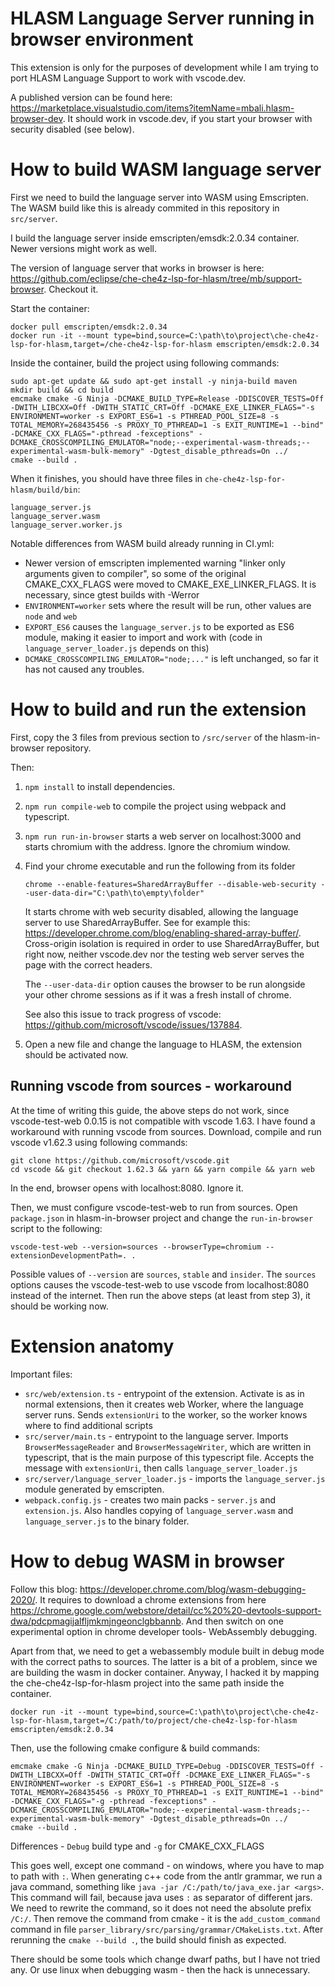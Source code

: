# HLASM Language Server running in browser environment

This extension is only for the purposes of development while I am trying to port HLASM Language Support to work with vscode.dev.

A published version can be found here: https://marketplace.visualstudio.com/items?itemName=mbali.hlasm-browser-dev. It should work in vscode.dev, if you start your browser with security disabled (see below).

# How to build WASM language server

First we need to build the language server into WASM using Emscripten. The WASM build like this is already commited in this repository in `src/server`.

I build the language server inside emscripten/emsdk:2.0.34 container. Newer versions might work as well.

The version of language server that works in browser is here: https://github.com/eclipse/che-che4z-lsp-for-hlasm/tree/mb/support-browser. Checkout it.

Start the container:
```
docker pull emscripten/emsdk:2.0.34
docker run -it --mount type=bind,source=C:\path\to\project\che-che4z-lsp-for-hlasm,target=/che-che4z-lsp-for-hlasm emscripten/emsdk:2.0.34
```

Inside the container, build the project using following commands:
```
sudo apt-get update && sudo apt-get install -y ninja-build maven
mkdir build && cd build
emcmake cmake -G Ninja -DCMAKE_BUILD_TYPE=Release -DDISCOVER_TESTS=Off -DWITH_LIBCXX=Off -DWITH_STATIC_CRT=Off -DCMAKE_EXE_LINKER_FLAGS="-s ENVIRONMENT=worker -s EXPORT_ES6=1 -s PTHREAD_POOL_SIZE=8 -s TOTAL_MEMORY=268435456 -s PROXY_TO_PTHREAD=1 -s EXIT_RUNTIME=1 --bind" -DCMAKE_CXX_FLAGS="-pthread -fexceptions" -DCMAKE_CROSSCOMPILING_EMULATOR="node;--experimental-wasm-threads;--experimental-wasm-bulk-memory" -Dgtest_disable_pthreads=On ../
cmake --build .
```

When it finishes, you should have three files in `che-che4z-lsp-for-hlasm/build/bin`:
```
language_server.js
language_server.wasm
language_server.worker.js
```

Notable differences from WASM build already running in CI.yml:
- Newer version of emscripten implemented warning "linker only arguments given to compiler", so some of the original CMAKE_CXX_FLAGS were moved to CMAKE_EXE_LINKER_FLAGS. It is necessary, since gtest builds with -Werror
- `ENVIRONMENT=worker` sets where the result will be run, other values are `node` and `web`
- `EXPORT_ES6` causes the `language_server.js` to be exported as ES6 module, making it easier to import and work with (code in `language_server_loader.js` depends on this)
- `DCMAKE_CROSSCOMPILING_EMULATOR="node;..."` is left unchanged, so far it has not caused any troubles.

# How to build and run the extension

First, copy the 3 files from previous section to `/src/server` of the hlasm-in-browser repository.

Then:
1. `npm install` to install dependencies.
2. `npm run compile-web` to compile the project using webpack and typescript.
 
3. `npm run run-in-browser` starts a web server on localhost:3000 and starts chromium with the address. Ignore the chromium window.
4. Find your chrome executable and run the following from its folder
   ```
   chrome --enable-features=SharedArrayBuffer --disable-web-security --user-data-dir="C:\path\to\empty\folder"
   ```
   It starts chrome with web security disabled, allowing the language server to use SharedArrayBuffer. See for example this: https://developer.chrome.com/blog/enabling-shared-array-buffer/. Cross-origin isolation is required in order to use SharedArrayBuffer, but right now, neither vscode.dev nor the testing web server serves the page with the correct headers.
   
   The `--user-data-dir` option causes the browser to be run alongside your other chrome sessions as if it was a fresh install of chrome.
   
   See also this issue to track progress of vscode: https://github.com/microsoft/vscode/issues/137884.
5. Open a new file and change the language to HLASM, the extension should be activated now.

## Running vscode from sources - workaround
At the time of writing this guide, the above steps do not work, since vscode-test-web 0.0.15 is not compatible with vscode 1.63. I have found a workaround with running vscode from sources. Download, compile and run vscode v1.62.3 using following commands:
```
git clone https://github.com/microsoft/vscode.git
cd vscode && git checkout 1.62.3 && yarn && yarn compile && yarn web
```
In the end, browser opens with localhost:8080. Ignore it.

Then, we must configure vscode-test-web to run from sources. Open `package.json` in hlasm-in-browser project and change the `run-in-browser` script to the following:
```
vscode-test-web --version=sources --browserType=chromium --extensionDevelopmentPath=. .
```
Possible values of `--version` are `sources`, `stable` and `insider`. The `sources` options causes the vscode-test-web to use vscode from localhost:8080 instead of the internet.
Then run the above steps (at least from step 3), it should be working now.


# Extension anatomy

 Important files:
- `src/web/extension.ts` - entrypoint of the extension. Activate is as in normal extensions, then it creates web Worker, where the language server runs. Sends `extensionUri` to the worker, so the worker knows where to find additional scripts
- `src/server/main.ts` - entrypoint to the language server. Imports `BrowserMessageReader` and `BrowserMessageWriter`, which are written in typescript, that is the main purpose of this typescript file. Accepts the message with `extensionUri`, then calls `language_server_loader.js`
- `src/server/language_server_loader.js` - imports the `language_server.js` module generated by emscripten.
- `webpack.config.js` - creates two main packs - `server.js` and `extension.js`. Also handles copying of `language_server.wasm` and `language_server.js` to the binary folder.



# How to debug WASM in browser

Follow this blog: https://developer.chrome.com/blog/wasm-debugging-2020/. It requires to download a chrome extensions from here https://chrome.google.com/webstore/detail/cc%20%20-devtools-support-dwa/pdcpmagijalfljmkmjngeonclgbbannb. And then switch on one experimental option in chrome developer tools- WebAssembly debugging.

Apart from that, we need to get a webassembly module built in debug mode with the correct paths to sources. The latter is a bit of a problem, since we are building the wasm in docker container. Anyway, I hacked it by mapping the che-che4z-lsp-for-hlasm project into the same path inside the container.
```
docker run -it --mount type=bind,source=C:\path\to\project\che-che4z-lsp-for-hlasm,target=/C:/path/to/project/che-che4z-lsp-for-hlasm emscripten/emsdk:2.0.34
```
Then, use the following cmake configure & build commands:
```
emcmake cmake -G Ninja -DCMAKE_BUILD_TYPE=Debug -DDISCOVER_TESTS=Off -DWITH_LIBCXX=Off -DWITH_STATIC_CRT=Off -DCMAKE_EXE_LINKER_FLAGS="-s ENVIRONMENT=worker -s EXPORT_ES6=1 -s PTHREAD_POOL_SIZE=8 -s TOTAL_MEMORY=268435456 -s PROXY_TO_PTHREAD=1 -s EXIT_RUNTIME=1 --bind" -DCMAKE_CXX_FLAGS="-g -pthread -fexceptions" -DCMAKE_CROSSCOMPILING_EMULATOR="node;--experimental-wasm-threads;--experimental-wasm-bulk-memory" -Dgtest_disable_pthreads=On ../
cmake --build .
```
Differences - `Debug` build type and `-g` for CMAKE_CXX_FLAGS

This goes well, except one command - on windows, where you have to map to path with `:`. When generating c++ code from the antlr grammar, we run a java command, something like `java -jar /C:/path/to/java_exe.jar <args>`. This command will fail, because java uses `:` as separator of different jars. We need to rewrite the command, so it does not need the absolute prefix `/C:/`. Then remove the command from cmake - it is the `add_custom_command` command in file `parser_library/src/parsing/grammar/CMakeLists.txt`. After rerunning the `cmake --build .`, the build should finish as expected.

There should be some tools which change dwarf paths, but I have not tried any. Or use linux when debugging wasm - then the hack is unnecessary.
